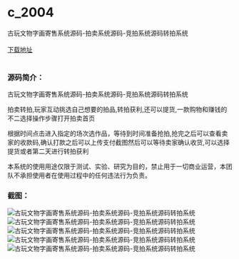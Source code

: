 # c_2004
古玩文物字画寄售系统源码-拍卖系统源码-竞拍系统源码转拍系统
<br/></br>
[下载地址](https://www.uuid2.com/2004.html "下载地址")
<br/></br>
<h3>源码简介：</h3>
<p>古玩文物字画寄售系统源码-拍卖系统源码-竞拍系统源码转拍系统<p>
<p>拍卖转拍,玩家互动挑选自己想要的拍品,转拍获利,还可以提货,一款购物和赚钱的不二选择操作步骤打开拍卖首页<p>
<p>根据时间点击进入指定的场次选作品，等待到时间准备抢拍,抢完之后可以查看卖家的收款码,确认打款之后可以上传支付截图然后可以等待卖家确认收货,可以选择提货或者第二天进行转拍获利<p>
<p>本系统的使用用途仅限于测试、实验、研究为目的，禁止用于一切商业运营，本团队不承担使用者在使用过程中的任何违法行为负责。<p>
<h3>截图：</h3>
<img src="https://www.uuid2.com/wp-content/uploads/img/uimage/47921646018465.jpg" alt="古玩文物字画寄售系统源码-拍卖系统源码-竞拍系统源码转拍系统"><img src="https://www.uuid2.com/wp-content/uploads/img/uimage/69661646018466.jpg" alt="古玩文物字画寄售系统源码-拍卖系统源码-竞拍系统源码转拍系统"><img src="https://www.uuid2.com/wp-content/uploads/img/uimage/98651646018467.jpg" alt="古玩文物字画寄售系统源码-拍卖系统源码-竞拍系统源码转拍系统"><img src="https://www.uuid2.com/wp-content/uploads/img/uimage/96651646018468.jpg" alt="古玩文物字画寄售系统源码-拍卖系统源码-竞拍系统源码转拍系统"><img src="https://www.uuid2.com/wp-content/uploads/img/uimage/28411646018468.jpg" alt="古玩文物字画寄售系统源码-拍卖系统源码-竞拍系统源码转拍系统">
